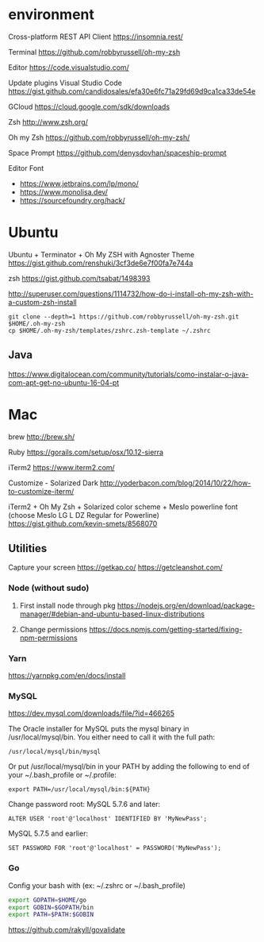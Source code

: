 # environment

Cross-platform REST API Client
https://insomnia.rest/

Terminal
https://github.com/robbyrussell/oh-my-zsh

Editor
https://code.visualstudio.com/

Update plugins Visual Studio Code
https://gist.github.com/candidosales/efa30e6fc71a29fd69d9ca1ca33de54e

GCloud
https://cloud.google.com/sdk/downloads

Zsh
http://www.zsh.org/

Oh my Zsh
https://github.com/robbyrussell/oh-my-zsh/

Space Prompt
https://github.com/denysdovhan/spaceship-prompt

Editor Font

- https://www.jetbrains.com/lp/mono/
- https://www.monolisa.dev/
- https://sourcefoundry.org/hack/

# Ubuntu

Ubuntu + Terminator + Oh My ZSH with Agnoster Theme
https://gist.github.com/renshuki/3cf3de6e7f00fa7e744a

zsh
https://gist.github.com/tsabat/1498393

http://superuser.com/questions/1114732/how-do-i-install-oh-my-zsh-with-a-custom-zsh-install

```
git clone --depth=1 https://github.com/robbyrussell/oh-my-zsh.git $HOME/.oh-my-zsh
cp $HOME/.oh-my-zsh/templates/zshrc.zsh-template ~/.zshrc
```

## Java
https://www.digitalocean.com/community/tutorials/como-instalar-o-java-com-apt-get-no-ubuntu-16-04-pt

# Mac
brew
http://brew.sh/

Ruby
https://gorails.com/setup/osx/10.12-sierra

iTerm2
https://www.iterm2.com/

Customize - Solarized Dark
http://yoderbacon.com/blog/2014/10/22/how-to-customize-iterm/

iTerm2 + Oh My Zsh + Solarized color scheme + Meslo powerline font (choose Meslo LG L DZ Regular for Powerline)
https://gist.github.com/kevin-smets/8568070

## Utilities

Capture your screen
https://getkap.co/
https://getcleanshot.com/

### Node (without sudo)

1. First install node through pkg
https://nodejs.org/en/download/package-manager/#debian-and-ubuntu-based-linux-distributions

2. Change permissions 
https://docs.npmjs.com/getting-started/fixing-npm-permissions

### Yarn 
https://yarnpkg.com/en/docs/install

### MySQL

https://dev.mysql.com/downloads/file/?id=466265

The Oracle installer for MySQL puts the mysql binary in /usr/local/mysql/bin. You either need to call it with the full path:
```
/usr/local/mysql/bin/mysql
```
Or put /usr/local/mysql/bin in your PATH by adding the following to end of your ~/.bash_profile or ~/.profile:
```
export PATH=/usr/local/mysql/bin:${PATH}
```

Change password root:
MySQL 5.7.6 and later:
```
ALTER USER 'root'@'localhost' IDENTIFIED BY 'MyNewPass';
```
MySQL 5.7.5 and earlier:
```
SET PASSWORD FOR 'root'@'localhost' = PASSWORD('MyNewPass');
```

### Go

Config your bash with (ex: ~/.zshrc or ~/.bash_profile)

```bash
export GOPATH=$HOME/go
export GOBIN=$GOPATH/bin
export PATH=$PATH:$GOBIN
```

https://github.com/rakyll/govalidate
